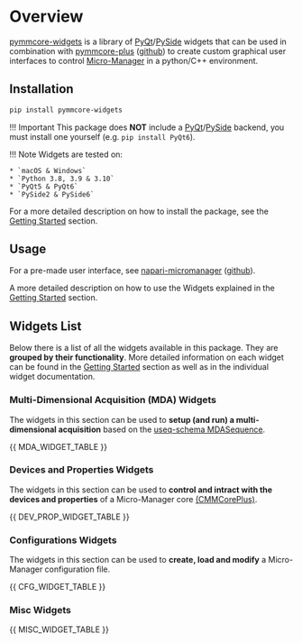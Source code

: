 # Overview

[pymmcore-widgets](https://pypi.org/project/pymmcore-widgets/) is a library of
[PyQt](https://riverbankcomputing.com/software/pyqt/)/[PySide](https://www.qt.io/qt-for-python)
widgets that can be used in combination with
[pymmcore-plus](https://pymmcore-plus.github.io/pymmcore-plus)
([github](https://github.com/pymmcore-plus/pymmcore-plus)) to create custom graphical user
interfaces to control [Micro-Manager](https://micro-manager.org) in a python/C++ environment.

## Installation

```sh
pip install pymmcore-widgets
```

!!! Important
    This package does **NOT** include a [PyQt](https://riverbankcomputing.com/software/pyqt/)/[PySide](https://www.qt.io/qt-for-python) backend, you must install one yourself (e.g. ```pip install PyQt6```).

!!! Note
    Widgets are tested on:

    * `macOS & Windows`
    * `Python 3.8, 3.9 & 3.10`
    * `PyQt5 & PyQt6`
    * `PySide2 & PySide6`

For a more detailed description on how to install the package, see the [Getting Started](getting_started.md) section.

## Usage

For a pre-made user interface, see [napari-micromanager](https://pypi.org/project/napari-micromanager/) ([github](https://github.com/pymmcore-plus/napari-micromanager)).

A more detailed description on how to use the Widgets explained in the [Getting Started](getting_started.md) section.


## Widgets List

Below there is a list of all the widgets available in this package. They are **grouped by their functionality**.
More detailed information on each widget can be found in the [Getting Started](getting_started.md) section as well as in the individual widget documentation.


### Multi-Dimensional Acquisition (MDA) Widgets

The widgets in this section can be used to **setup (and run) a multi-dimensional acquisition** based on the [useq-schema MDASequence](https://pymmcore-plus.github.io/useq-schema/schema/sequence/#useq.MDASequence).

{{ MDA_WIDGET_TABLE }}


### Devices and Properties Widgets

The widgets in this section can be used to **control and intract with the devices and properties** of a Micro-Manager core [(CMMCorePlus)](https://pymmcore-plus.github.io/pymmcore-plus/api/cmmcoreplus/#cmmcoreplus).

{{ DEV_PROP_WIDGET_TABLE }}


### Configurations Widgets

The widgets in this section can be used to **create, load and modify** a Micro-Manager configuration file.

{{ CFG_WIDGET_TABLE }}


### Misc Widgets

{{ MISC_WIDGET_TABLE }}
